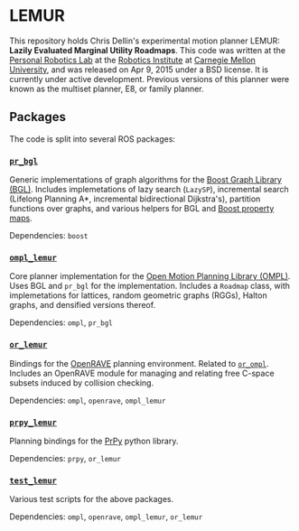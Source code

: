LEMUR
=====

This repository holds Chris Dellin's experimental motion planner LEMUR: **Lazily Evaluated Marginal Utility Roadmaps**.  This code was written at the [Personal Robotics Lab][pr] at the [Robotics Institute][ri] at [Carnegie Mellon University][cmu], and was released on Apr 9, 2015 under a BSD license.  It is currently under active development.  Previous versions of this planner were known as the multiset planner, E8, or family planner.

Packages
--------

The code is split into several ROS packages:

### [`pr_bgl`](pr_bgl/)

Generic implementations of graph algorithms for the [Boost Graph Library (BGL)][bgl].  Includes implemetations of lazy search (`LazySP`), incremental search (Lifelong Planning A*, incremental bidirectional Dijkstra's), partition functions over graphs, and various helpers for BGL and [Boost property maps][bpropmap].

Dependencies: `boost`

### [`ompl_lemur`](ompl_lemur/)

Core planner implementation for the [Open Motion Planning Library (OMPL)][ompl].  Uses BGL and `pr_bgl` for the implementation.  Includes a `Roadmap` class, with implemetations for lattices, random geometric graphs (RGGs), Halton graphs, and densified versions thereof.

Dependencies: `ompl`, `pr_bgl`

### [`or_lemur`](or_lemur/)

Bindings for the [OpenRAVE][openrave] planning environment.  Related to [`or_ompl`][orompl].  Includes an OpenRAVE module for managing and relating free C-space subsets induced by collision checking.

Dependencies: `ompl`, `openrave`, `ompl_lemur`

### [`prpy_lemur`](prpy_lemur/)

Planning bindings for the [PrPy][prpy] python library.

Dependencies: `prpy`, `or_lemur`

### [`test_lemur`](test_lemur/)

Various test scripts for the above packages.

Dependencies: `ompl`, `openrave`, `ompl_lemur`, `or_lemur`

[bgl]: http://www.boost.org/doc/libs/release/libs/graph/
[bpropmap]: http://www.boost.org/doc/libs/release/libs/property_map
[cmu]: http://www.cmu.edu/
[ompl]: http://ompl.kavrakilab.org/
[openrave]: http://openrave.org/
[orompl]: https://github.com/personalrobotics/or_ompl
[pr]: https://personalrobotics.ri.cmu.edu/
[prpy]: https://github.com/personalrobotics/prpy/
[ri]: http://www.ri.cmu.edu/